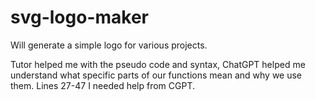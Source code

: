 # svg-logo-maker
 Will generate a simple logo for various projects.

Tutor helped me with the pseudo code and syntax, ChatGPT helped me understand what specific parts of our functions mean and why we use them. Lines 27-47 I needed help from CGPT.